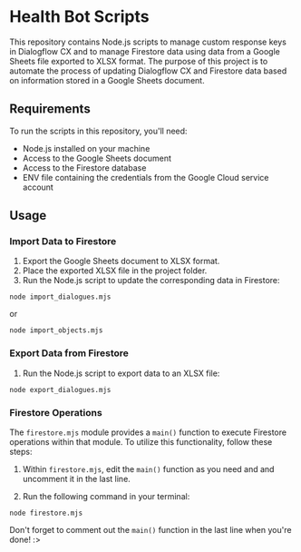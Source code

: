 # Health Bot Scripts

This repository contains Node.js scripts to manage custom response keys in Dialogflow CX and to manage Firestore data using data from a Google Sheets file exported to XLSX format. The purpose of this project is to automate the process of updating Dialogflow CX and Firestore data based on information stored in a Google Sheets document.

## Requirements

To run the scripts in this repository, you'll need:
- Node.js installed on your machine
- Access to the Google Sheets document
- Access to the Firestore database
- ENV file containing the credentials from the Google Cloud service account

## Usage

### Import Data to Firestore
1. Export the Google Sheets document to XLSX format.
2. Place the exported XLSX file in the project folder.
3. Run the Node.js script to update the corresponding data in Firestore:

```
node import_dialogues.mjs
```

or

```
node import_objects.mjs
```

### Export Data from Firestore

1. Run the Node.js script to export data to an XLSX file:

```
node export_dialogues.mjs
```

### Firestore Operations

The `firestore.mjs` module provides a `main()` function to execute Firestore operations within that module. To utilize this functionality, follow these steps:

1. Within `firestore.mjs`, edit the `main()` function as you need and and uncomment it in the last line.
   
2. Run the following command in your terminal:

```
node firestore.mjs
```

Don't forget to comment out the `main()` function in the last line when you're done! :>
